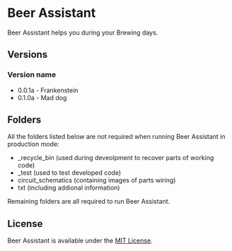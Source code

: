 # Beer Assistant
Beer Assistant helps you during your Brewing days.

## Versions
### Version name
* 0.0.1a - Frankenstein
* 0.1.0a - Mad dog

## Folders
All the folders listed below are not required when running Beer Assistant in production mode:
* _recycle_bin (used during deveolpment to recover parts of working code)
* _test (used to test developed code)
* circuit_schematics (containing images of parts wiring)
* txt (including addional information)

Remaining folders are all required to run Beer Assistant.


## License
Beer Assistant is available under the [MIT License](https://opensource.org/licenses/MIT).